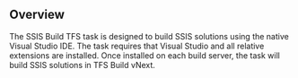 ## Overview
The SSIS Build TFS task is designed to build SSIS solutions using the native Visual Studio IDE. The task requires that Visual Studio and all relative extensions are installed. Once installed on each build server, the task will build SSIS solutions in TFS Build vNext.
